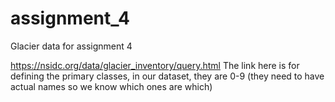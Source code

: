 # assignment_4
Glacier data for assignment 4

https://nsidc.org/data/glacier_inventory/query.html  The link here is for defining the primary classes, in our dataset, they are 0-9 (they need to have actual names so we know which ones are which)

